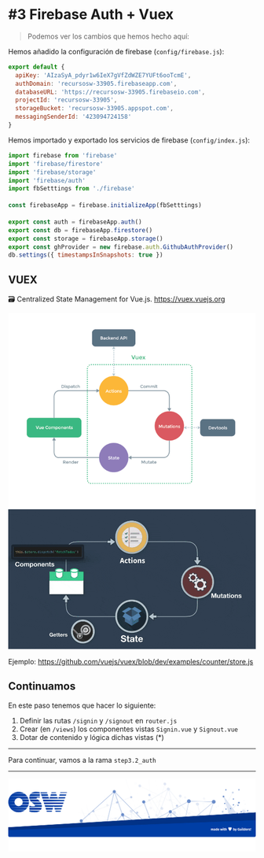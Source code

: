 # #3 Firebase Auth + Vuex

> Podemos ver los cambios que hemos hecho aquí:

Hemos añadido la configuración de firebase (`config/firebase.js`):

```js
export default {
  apiKey: 'AIzaSyA_pdyr1w6IeX7gVfZdWZE7YUFt6ooTcmE',
  authDomain: 'recursosw-33905.firebaseapp.com',
  databaseURL: 'https://recursosw-33905.firebaseio.com',
  projectId: 'recursosw-33905',
  storageBucket: 'recursosw-33905.appspot.com',
  messagingSenderId: '423094724158'
}
```

Hemos importado y exportado los servicios de firebase (`config/index.js`):

```js
import firebase from 'firebase'
import 'firebase/firestore'
import 'firebase/storage'
import 'firebase/auth'
import fbSetttings from './firebase'

const firebaseApp = firebase.initializeApp(fbSetttings)

export const auth = firebaseApp.auth()
export const db = firebaseApp.firestore()
export const storage = firebaseApp.storage()
export const ghProvider = new firebase.auth.GithubAuthProvider()
db.settings({ timestampsInSnapshots: true })

```

## VUEX
🗃️ Centralized State Management for Vue.js. https://vuex.vuejs.org

<p align="center">
  <img width="600px" src="https://raw.githubusercontent.com/vuejs/vuex/dev/docs/.vuepress/public/vuex.png">
  <br>
  <img width="700px" src="./assets/img/vuex-in-action.gif">
</p>

Ejemplo: https://github.com/vuejs/vuex/blob/dev/examples/counter/store.js


## Continuamos

En este paso tenemos que hacer lo siguiente:

1. Definir las rutas `/signin` y `/signout` en `router.js`
2. Crear (en `/views`) los componentes vistas `Signin.vue` y `Signout.vue`
3. Dotar de contenido y lógica dichas vistas (*)

---

Para continuar, vamos a la rama `step3.2_auth`

--- 

![firebase](./assets/img/footer.png)
